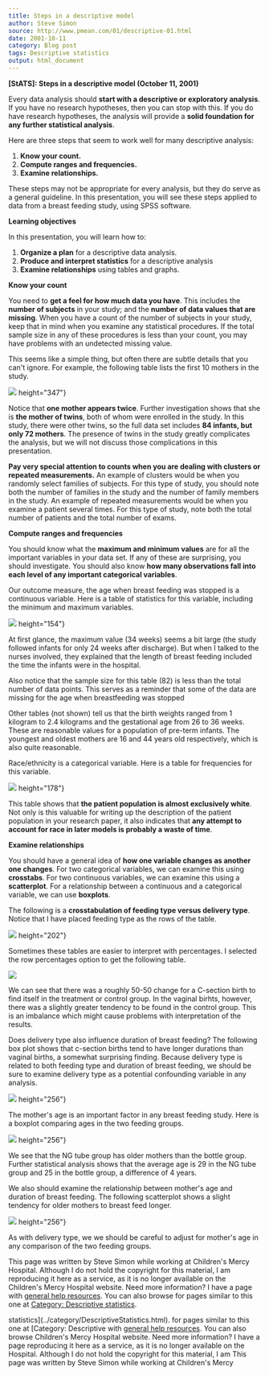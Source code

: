 ```yaml
---
title: Steps in a descriptive model
author: Steve Simon
source: http://www.pmean.com/01/descriptive-01.html
date: 2001-10-11
category: Blog post
tags: Descriptive statistics
output: html_document
---
```

****[StATS]:** Steps in a descriptive model (October
11, 2001)**

Every data analysis should **start with a descriptive or exploratory
analysis**. If you have no research hypotheses, then you can stop with
this. If you do have research hypotheses, the analysis will provide a
**solid foundation for any further statistical analysis**.

Here are three steps that seem to work well for many descriptive
analysis:

1.  **Know your count.**
2.  **Compute ranges and frequencies.**
3.  **Examine relationships.**

These steps may not be appropriate for every analysis, but they do serve
as a general guideline. In this presentation, you will see these steps
applied to data from a breast feeding study, using SPSS software.

**Learning objectives**

In this presentation, you will learn how to:

1.  **Organize a plan** for a descriptive data analysis.
2.  **Produce and interpret statistics** for a descriptive analysis
3.  **Examine relationships** using tables and graphs.

**Know your count**

You need to **get a feel for how much data you have**. This includes the
**number of subjects** in your study; and the **number of data values
that are missing**. When you have a count of the number of subjects in
your study, keep that in mind when you examine any statistical
procedures. If the total sample size in any of these procedures is less
than your count, you may have problems with an undetected missing value.

This seems like a simple thing, but often there are subtle details that
you can't ignore. For example, the following table lists the first 10
mothers in the study.

![](../../../web/images/01/descriptive-0101.gif)
height="347"}

Notice that **one mother appears twice**. Further investigation shows
that she is **the mother of twins**, both of whom were enrolled in the
study. In this study, there were other twins, so the full data set
includes **84 infants, but only 72 mothers**. The presence of twins in
the study greatly complicates the analysis, but we will not discuss
those complications in this presentation.

**Pay very special attention to counts when you are dealing with
clusters or repeated measurements.** An example of clusters would be
when you randomly select families of subjects. For this type of study,
you should note both the number of families in the study and the number
of family members in the study. An example of repeated measurements
would be when you examine a patient several times. For this type of
study, note both the total number of patients and the total number of
exams.

**Compute ranges and frequencies**

You should know what the **maximum and minimum values** are for all the
important variables in your data set. If any of these are surprising,
you should investigate. You should also know **how many observations
fall into each level of any important categorical variables**.

Our outcome measure, the age when breast feeding was stopped is a
continuous variable. Here is a table of statistics for this variable,
including the minimum and maximum variables.

![](../../../web/images/01/descriptive-0102.gif)
height="154"}

At first glance, the maximum value (34 weeks) seems a bit large (the
study followed infants for only 24 weeks after discharge). But when I
talked to the nurses involved, they explained that the length of breast
feeding included the time the infants were in the hospital.

Also notice that the sample size for this table (82) is less than the
total number of data points. This serves as a reminder that some of the
data are missing for the age when breastfeeding was stopped

Other tables (not shown) tell us that the birth weights ranged from 1
kilogram to 2.4 kilograms and the gestational age from 26 to 36 weeks.
These are reasonable values for a population of pre-term infants. The
youngest and oldest mothers are 16 and 44 years old respectively, which
is also quite reasonable.

Race/ethnicity is a categorical variable. Here is a table for
frequencies for this variable.

![](../../../web/images/01/descriptive-0103.gif)
height="178"}

This table shows that **the patient population is almost exclusively
white**. Not only is this valuable for writing up the description of the
patient population in your research paper, it also indicates that **any
attempt to account for race in later models is probably a waste of
time**.

**Examine relationships**

You should have a general idea of **how one variable changes as another
one changes**. For two categorical variables, we can examine this using
**crosstabs**. For two continuous variables, we can examine this using a
**scatterplot**. For a relationship between a continuous and a
categorical variable, we can use **boxplots**.

The following is a **crosstabulation of feeding type versus delivery
type**. Notice that I have placed feeding type as the rows of the table.

![](../../../web/images/01/descriptive-0104.gif)
height="202"}

Sometimes these tables are easier to interpret with percentages. I
selected the row percentages option to get the following table.

![](../../../web/images/01/descriptive-0105.gif)

We can see that there was a roughly 50-50 change for a C-section birth
to find itself in the treatment or control group. In the vaginal birhts,
however, there was a slightly greater tendency to be found in the
control group. This is an imbalance which might cause problems with
interpretation of the results.

Does delivery type also influence duration of breast feeding? The
following box plot shows that c-section births tend to have longer
durations than vaginal births, a somewhat surprising finding. Because
delivery type is related to both feeding type and duration of breast
feeding, we should be sure to examine delivery type as a potential
confounding variable in any analysis.

![](../../../web/images/01/descriptive-0106.gif)
height="256"}

The mother's age is an important factor in any breast feeding study.
Here is a boxplot comparing ages in the two feeding groups.

![](../../../web/images/01/descriptive-0107.gif)
height="256"}

We see that the NG tube group has older mothers than the bottle group.
Further statistical analysis shows that the average age is 29 in the NG
tube group and 25 in the bottle group, a difference of 4 years.

We also should examine the relationship between mother's age and
duration of breast feeding. The following scatterplot shows a slight
tendency for older mothers to breast feed longer.

![](../../../web/images/01/descriptive-0108.gif)
height="256"}

As with delivery type, we we should be careful to adjust for mother's
age in any comparison of the two feeding groups.

This page was written by Steve Simon while working at Children's Mercy
Hospital. Although I do not hold the copyright for this material, I am
reproducing it here as a service, as it is no longer available on the
Children's Mercy Hospital website. Need more information? I have a page
with [general help resources](../GeneralHelp.html). You can also browse
for pages similar to this one at [Category: Descriptive
statistics](../category/DescriptiveStatistics.html).
<!---More--->
statistics](../category/DescriptiveStatistics.html).
for pages similar to this one at [Category: Descriptive
with [general help resources](../GeneralHelp.html). You can also browse
Children's Mercy Hospital website. Need more information? I have a page
reproducing it here as a service, as it is no longer available on the
Hospital. Although I do not hold the copyright for this material, I am
This page was written by Steve Simon while working at Children's Mercy

<!---Do not use
****[StATS]:** Steps in a descriptive model (October
This page was written by Steve Simon while working at Children's Mercy
Hospital. Although I do not hold the copyright for this material, I am
reproducing it here as a service, as it is no longer available on the
Children's Mercy Hospital website. Need more information? I have a page
with [general help resources](../GeneralHelp.html). You can also browse
for pages similar to this one at [Category: Descriptive
statistics](../category/DescriptiveStatistics.html).
--->

